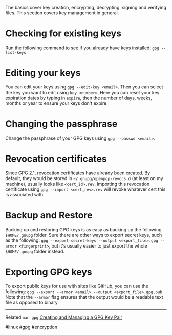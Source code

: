 The basics cover key creation, encrypting, decrypting, signing and verifying files. This section covers key management in general.

# Checking for existing keys
Run the following command to see if you already have keys installed:
`gpg --list-keys`

# Editing your keys
You can edit your keys using `gpg --edit-key <email>`. Then you can select the key you want to edit using `key <number>`. Here you can reset your key expiration dates by typing in `expire`, then the number of days, weeks, months or year to ensure your keys don't expire.

# Changing the passphrase
Change the passphrase of your GPG keys using `gpg --passwd <email>`.

# Revocation certificates
Since GPG 2.1, revocation certificates have already been created. By default, they would be stored in `~/.gnupg/openpgp-revocs.d` (at least on my machine), usually looks like `<cert_id>.rev`. Importing this revocation certificate using `gpg --import <cert_rev>.rev` will revoke whatever cert this is associated with.

# Backup and Restore
Backing up and restoring GPG keys is as easy as backing up the following `$HOME/.gnupg` folder.
Sure there are other ways to export secret keys, such as the following:
`gpg --export-secret-keys --output <export_file>.gpg --armor <fingerprint>`, but it's usually easier to just export the whole `$HOME/.gnupg` folder instead.

# Exporting GPG keys
To export public keys for use with sites like GitHub, you can use the following:
`gpg --export --armor <email> --output <export_file>.gpg.pub`
Note that the `--armor` flag ensures that the output would be a readable text file as opposed to binary.

---
Related
`man gpg`
[Creating and Managing a GPG Key Pair](https://www.youtube.com/watch?v=1vVIpIvboSg)

#linux #gpg #encryption